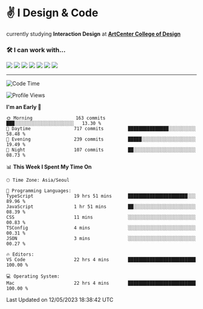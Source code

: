 # ✌️ I Design & Code
<div> currently studying <strong>Interaction Design</strong> at <strong><a href="https://www.artcenter.edu/">ArtCenter College of Design</a></strong></div>

<h3>🛠️ I can work with...</h3>

<div style="flex">
 <img src="https://img.shields.io/badge/Framer-black?style=for-the-badge&logo=framer&logoColor=blue">
 <img src="https://img.shields.io/badge/figma-%23F24E1E.svg?style=for-the-badge&logo=figma&logoColor=white">
 <img src="https://img.shields.io/badge/react-%2320232a.svg?style=for-the-badge&logo=react&logoColor=%2361DAFB">
 <img src="https://img.shields.io/badge/javascript-%23323330.svg?style=for-the-badge&logo=javascript&logoColor=%23F7DF1E">
 <img src="https://img.shields.io/badge/typescript-%23007ACC.svg?style=for-the-badge&logo=typescript&logoColor=white">
 <img src="https://img.shields.io/badge/styled--components-DB7093?style=for-the-badge&logo=styled-components&logoColor=white">
 <img src="https://img.shields.io/badge/SASS-hotpink.svg?style=for-the-badge&logo=SASS&logoColor=white">
</div>

<hr />

<!--START_SECTION:waka-->
![Code Time](http://img.shields.io/badge/Code%20Time-269%20hrs%2039%20mins-blue)

![Profile Views](http://img.shields.io/badge/Profile%20Views-321-blue)

**I'm an Early 🐤** 

```text
🌞 Morning                163 commits         ███░░░░░░░░░░░░░░░░░░░░░░   13.30 % 
🌆 Daytime                717 commits         ███████████████░░░░░░░░░░   58.48 % 
🌃 Evening                239 commits         █████░░░░░░░░░░░░░░░░░░░░   19.49 % 
🌙 Night                  107 commits         ██░░░░░░░░░░░░░░░░░░░░░░░   08.73 % 
```


📊 **This Week I Spent My Time On** 

```text
🕑︎ Time Zone: Asia/Seoul

💬 Programming Languages: 
TypeScript               19 hrs 51 mins      ██████████████████████░░░   89.96 % 
JavaScript               1 hr 51 mins        ██░░░░░░░░░░░░░░░░░░░░░░░   08.39 % 
CSS                      11 mins             ░░░░░░░░░░░░░░░░░░░░░░░░░   00.83 % 
TSConfig                 4 mins              ░░░░░░░░░░░░░░░░░░░░░░░░░   00.31 % 
JSON                     3 mins              ░░░░░░░░░░░░░░░░░░░░░░░░░   00.27 % 

🔥 Editors: 
VS Code                  22 hrs 4 mins       █████████████████████████   100.00 % 

💻 Operating System: 
Mac                      22 hrs 4 mins       █████████████████████████   100.00 % 
```


 Last Updated on 12/05/2023 18:38:42 UTC
<!--END_SECTION:waka-->

<!--
**ggkim0614/ggkim0614** is a ✨ _special_ ✨ repository because its `README.md` (this file) appears on your GitHub profile.

Here are some ideas to get you started:

- 🔭 I’m currently working on ...
- 🌱 I’m currently learning ...
- 👯 I’m looking to collaborate on ...
- 🤔 I’m looking for help with ...
- 💬 Ask me about ...
- 📫 How to reach me: ...
- 😄 Pronouns: ...
- ⚡ Fun fact: ...
-->
